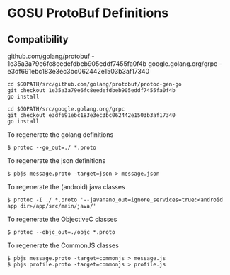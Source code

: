 # GOSU ProtoBuf Definitions

## Compatibility

github.com/golang/protobuf - 1e35a3a79e6fc8eedefdbeb905eddf7455fa0f4b
google.golang.org/grpc - e3df691ebc183e3ec3bc062442e1503b3af17340

```
cd $GOPATH/src/github.com/golang/protobuf/protoc-gen-go
git checkout 1e35a3a79e6fc8eedefdbeb905eddf7455fa0f4b
go install

cd $GOPATH/src/google.golang.org/grpc
git checkout e3df691ebc183e3ec3bc062442e1503b3af17340
go install
```

To regenerate the golang definitions

```
$ protoc --go_out=./ *.proto
```

To regenerate the json definitions

```
$ pbjs message.proto -target=json > message.json
```

To regenerate the (android) java classes

```
$ protoc -I ./ *.proto '--javanano_out=ignore_services=true:<android app dir>/app/src/main/java/'
```

To regenerate the ObjectiveC classes

```
$ protoc --objc_out=./objc *.proto
```

To regenerate the CommonJS classes
```
$ pbjs message.proto -target=commonjs > message.js
$ pbjs profile.proto -target=commonjs > profile.js
```
